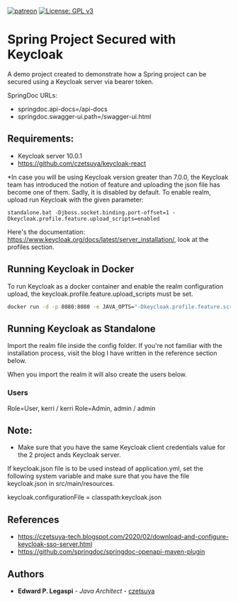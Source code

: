 [![patreon](https://c5.patreon.com/external/logo/become_a_patron_button.png)](https://www.patreon.com/bePatron?u=12280211)
[![License: GPL v3](https://img.shields.io/badge/License-GPLv3-blue.svg)](https://www.gnu.org/licenses/gpl-3.0)

# Spring Project Secured with Keycloak

A demo project created to demonstrate how a Spring project can be secured using a Keycloak server via bearer token.

SpringDoc URLs:

 - springdoc.api-docs=/api-docs
 - springdoc.swagger-ui.path=/swagger-ui.html

## Requirements:

- Keycloak server 10.0.1
- https://github.com/czetsuya/keycloak-react

*In case you will be using Keycloak version greater than 7.0.0, the Keycloak team has introduced the notion of feature and uploading the json file has become one of them. Sadly, it is disabled by default. To enable realm, upload run Keycloak with the given parameter:

```
standalone.bat -Djboss.socket.binding.port-offset=1 -Dkeycloak.profile.feature.upload_scripts=enabled
```

Here's the documentation: https://www.keycloak.org/docs/latest/server_installation/, look at the profiles section.

## Running Keycloak in Docker

To run Keycloak as a docker container and enable the realm configuration upload, the keycloak.profile.feature.upload_scripts must be set.

```sh
docker run -d -p 8080:8080 -e JAVA_OPTS="-Dkeycloak.profile.feature.scripts=enabled -Dkeycloak.profile.feature.upload_scripts=enabled" -e KEYCLOAK_USER=admin -e KEYCLOAK_PASSWORD=kerri jboss/keycloak
```

## Running Keycloak as Standalone

Import the realm file inside the config folder. If you're not familiar with the installation process, visit the blog I have written in the reference section below.

When you import the realm it will also create the users below.

### Users

Role=User, kerri / kerri
Role=Admin, admin / admin


## Note:

- Make sure that you have the same Keycloak client credentials value for the 2 project ands Keycloak server.

If keycloak.json file is to be used instead of application.yml, set the following system variable and make sure that you have the file keycloak.json in src/main/resources.

keycloak.configurationFile = classpath:keycloak.json

## References

 - https://czetsuya-tech.blogspot.com/2020/02/download-and-configure-keycloak-sso-server.html
 - https://github.com/springdoc/springdoc-openapi-maven-plugin

## Authors

 * **Edward P. Legaspi** - *Java Architect* - [czetsuya](https://github.com/czetsuya)
